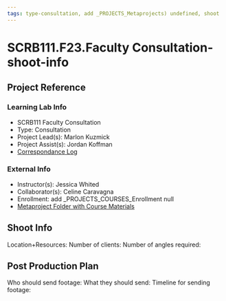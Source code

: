 ```yaml
---
tags: type-consultation, add _PROJECTS_Metaprojects) undefined, shoot
---
```


# SCRB111.F23.Faculty Consultation-shoot-info
## Project Reference
### Learning Lab Info
* SCRB111 Faculty Consultation
* Type: Consultation
* Project Lead(s): Marlon Kuzmick
* Project Assist(s): Jordan Koffman
* [Correspondance Log](https://drive.google.com/drive/folders/1X-M7RNbGCHlTWYhSqnK7aVakHwwXODTU?usp=drive_link)

### External Info
* Instructor(s): Jessica Whited
* Collaborator(s): Celine Caravagna
* Enrollment: add _PROJECTS_COURSES_Enrollment null
* [Metaproject Folder with Course Materials](https://drive.google.com/drive/folders/194JZlv4Ajf5qmQY51EFoYGiXBrTb7AM2)


## Shoot Info
Location+Resources:
Number of clients: 
Number of angles required:

## Post Production Plan
Who should send footage:
What they should send:
Timeline for sending footage:


